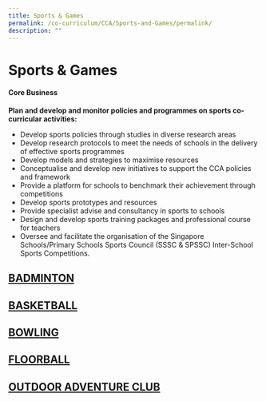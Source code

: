 ```yaml
---
title: Sports & Games
permalink: /co-curriculum/CCA/Sports-and-Games/permalink/
description: ""
---
```


Sports &amp; Games
==============

#### Core Business  
**Plan and develop and monitor policies and programmes on sports co-curricular activities:**
*   Develop sports policies through studies in diverse research areas
*   Develop research protocols to meet the needs of schools in the delivery of effective sports programmes
*   Develop models and strategies to maximise resources
*   Conceptualise and develop new initiatives to support the CCA policies and framework
*   Provide a platform for schools to benchmark their achievement through competitions
*   Develop sports prototypes and resources
*   Provide specialist&nbsp;advise&nbsp;and consultancy in sports to schools
*   Design and develop sports training packages and professional course for teachers
*   Oversee and facilitate the organisation of the Singapore Schools/Primary Schools Sports Council (SSSC &amp; SPSSC) Inter-School Sports Competitions.

## [BADMINTON](/Badminton/permalink/)

## [BASKETBALL](/Basketball/permalink/)

## [BOWLING](/Bowling/permalink/)

## [FLOORBALL](/Floorball/permalink/)

## [OUTDOOR ADVENTURE CLUB](/Outdoor-Adventure-Club/permalink/)